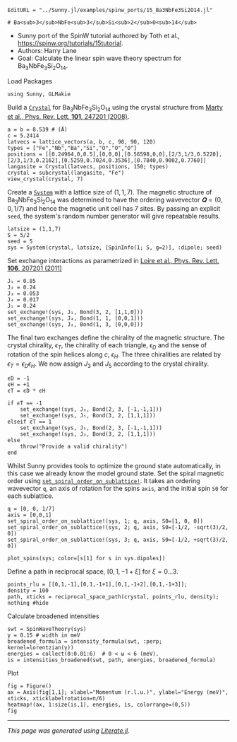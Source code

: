 ```@meta
EditURL = "../Sunny.jl/examples/spinw_ports/15_Ba3NbFe3Si2O14.jl"
```

````@example 15_Ba3NbFe3Si2O14
# Ba<sub>3</sub>NbFe<sub>3</sub>Si<sub>2</sub>O<sub>14</sub>
````

- Sunny port of the SpinW tutorial authored by Toth et al.,
https://spinw.org/tutorials/15tutorial.
- Authors: Harry Lane
- Goal: Calculate the linear spin wave theory spectrum for
  Ba<sub>3</sub>NbFe<sub>3</sub>Si<sub>2</sub>O<sub>14</sub>.

Load Packages

````@example 15_Ba3NbFe3Si2O14
using Sunny, GLMakie
````

Build a [`Crystal`](@ref) for
Ba<sub>3</sub>NbFe<sub>3</sub>Si<sub>2</sub>O<sub>14</sub> using the crystal
structure from [Marty et al., Phys. Rev. Lett. **101**, 247201
(2008)](http://dx.doi.org/10.1103/PhysRevLett.101.247201).

````@example 15_Ba3NbFe3Si2O14
a = b = 8.539 # (Å)
c = 5.2414
latvecs = lattice_vectors(a, b, c, 90, 90, 120)
types = ["Fe","Nb","Ba","Si","O","O","O"]
positions = [[0.24964,0,0.5],[0,0,0],[0.56598,0,0],[2/3,1/3,0.5220],[2/3,1/3,0.2162],[0.5259,0.7024,0.3536],[0.7840,0.9002,0.7760]]
langasite = Crystal(latvecs, positions, 150; types)
crystal = subcrystal(langasite, "Fe")
view_crystal(crystal, 7)
````

Create a [`System`](@ref) with a lattice size of $(1,1,7)$. The magnetic
structure of Ba<sub>3</sub>NbFe<sub>3</sub>Si<sub>2</sub>O<sub>14</sub> was
determined to have the ordering wavevector $𝐐=(0,0,1/7)$ and hence the
magnetic unit cell has 7 sites. By passing an explicit `seed`, the system's
random number generator will give repeatable results.

````@example 15_Ba3NbFe3Si2O14
latsize = (1,1,7)
S = 5/2
seed = 5
sys = System(crystal, latsize, [SpinInfo(1; S, g=2)], :dipole; seed)
````

Set exchange interactions as parametrized in [Loire et al., Phys. Rev. Lett.
**106**, 207201 (2011)](http://dx.doi.org/10.1103/PhysRevLett.106.207201)

````@example 15_Ba3NbFe3Si2O14
J₁ = 0.85
J₂ = 0.24
J₃ = 0.053
J₄ = 0.017
J₅ = 0.24
set_exchange!(sys, J₁, Bond(3, 2, [1,1,0]))
set_exchange!(sys, J₄, Bond(1, 1, [0,0,1]))
set_exchange!(sys, J₂, Bond(1, 3, [0,0,0]))
````

The final two exchanges define the chirality of the magnetic structure. The
crystal chirality, $\epsilon_T$, the chirality of each triangle, $ϵ_D$ and the
sense of rotation of the spin helices along $c$, $ϵ_{H}$. The three
chiralities are related by $ϵ_T=ϵ_D ϵ_H$. We now assign $J_3$ and $J_5$
according to the crystal chirality.

````@example 15_Ba3NbFe3Si2O14
ϵD = -1
ϵH = +1
ϵT = ϵD * ϵH

if ϵT == -1
    set_exchange!(sys, J₃, Bond(2, 3, [-1,-1,1]))
    set_exchange!(sys, J₅, Bond(3, 2, [1,1,1]))
elseif ϵT == 1
    set_exchange!(sys, J₅, Bond(2, 3, [-1,-1,1]))
    set_exchange!(sys, J₃, Bond(3, 2, [1,1,1]))
else
    throw("Provide a valid chirality")
end
````

Whilst Sunny provides tools to optimize the ground state automatically, in
this case we already know the model ground state. Set the spiral magnetic
order using [`set_spiral_order_on_sublattice!`](@ref). It takes an ordering
wavevector `q`, an axis of rotation for the spins `axis`, and the initial spin
`S0` for each sublattice.

````@example 15_Ba3NbFe3Si2O14
q = [0, 0, 1/7]
axis = [0,0,1]
set_spiral_order_on_sublattice!(sys, 1; q, axis, S0=[1, 0, 0])
set_spiral_order_on_sublattice!(sys, 2; q, axis, S0=[-1/2, -sqrt(3)/2, 0])
set_spiral_order_on_sublattice!(sys, 3; q, axis, S0=[-1/2, +sqrt(3)/2, 0])

plot_spins(sys; color=[s[1] for s in sys.dipoles])
````

Define a path in reciprocal space, $[0,1,-1+\xi]$ for $\xi = 0 \dots 3$.

````@example 15_Ba3NbFe3Si2O14
points_rlu = [[0,1,-1],[0,1,-1+1],[0,1,-1+2],[0,1,-1+3]];
density = 100
path, xticks = reciprocal_space_path(crystal, points_rlu, density);
nothing #hide
````

Calculate broadened intensities

````@example 15_Ba3NbFe3Si2O14
swt = SpinWaveTheory(sys)
γ = 0.15 # width in meV
broadened_formula = intensity_formula(swt, :perp; kernel=lorentzian(γ))
energies = collect(0:0.01:6)  # 0 < ω < 6 (meV).
is = intensities_broadened(swt, path, energies, broadened_formula)
````

Plot

````@example 15_Ba3NbFe3Si2O14
fig = Figure()
ax = Axis(fig[1,1]; xlabel="Momentum (r.l.u.)", ylabel="Energy (meV)", xticks, xticklabelrotation=π/6)
heatmap!(ax, 1:size(is,1), energies, is, colorrange=(0,5))
fig
````

---

*This page was generated using [Literate.jl](https://github.com/fredrikekre/Literate.jl).*

